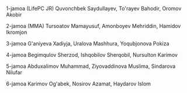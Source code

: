 1-jamoa (LifePC JR)
Quvonchbek Saydullayev, To'rayev Bahodir, Oromov Akobir

2-jamoa (MMA)
Tursoatov Mamayusuf, Amonboyev Mehriddin, Hamidov Ikromjon

3-jamoa
G'aniyeva Xadiyja, Uralova Mashhura, Yoqubjonova Pokiza

4-jamoa
Begimqulov Sherzod, Ishqobilov Sherqobil, Nursulton Karimov

5-jamoa
Abduxalimov Muhammad, Ziyovaddinova Muslima, Sindarova Nilufar

6-jamoa
Karimov Og'abek, Nosirov Azamat, Haydarov Islom
